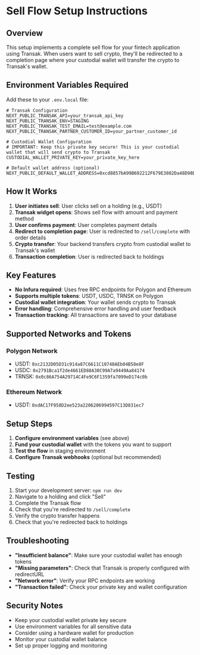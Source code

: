# Sell Flow Setup Instructions

## Overview
This setup implements a complete sell flow for your fintech application using Transak. When users want to sell crypto, they'll be redirected to a completion page where your custodial wallet will transfer the crypto to Transak's wallet.

## Environment Variables Required

Add these to your `.env.local` file:

```env
# Transak Configuration
NEXT_PUBLIC_TRANSAK_API=your_transak_api_key
NEXT_PUBLIC_TRANSAK_ENV=STAGING
NEXT_PUBLIC_TRANSAK_TEST_EMAIL=test@example.com
NEXT_PUBLIC_TRANSAK_PARTNER_CUSTOMER_ID=your_partner_customer_id

# Custodial Wallet Configuration
# IMPORTANT: Keep this private key secure! This is your custodial wallet that will send crypto to Transak
CUSTODIAL_WALLET_PRIVATE_KEY=your_private_key_here

# Default wallet address (optional)
NEXT_PUBLIC_DEFAULT_WALLET_ADDRESS=0xcd8857bA99B602212F679E3802Da48D98B195052
```

## How It Works

1. **User initiates sell**: User clicks sell on a holding (e.g., USDT)
2. **Transak widget opens**: Shows sell flow with amount and payment method
3. **User confirms payment**: User completes payment details
4. **Redirect to completion page**: User is redirected to `/sell/complete` with order details
5. **Crypto transfer**: Your backend transfers crypto from custodial wallet to Transak's wallet
6. **Transaction completion**: User is redirected back to holdings

## Key Features

- **No Infura required**: Uses free RPC endpoints for Polygon and Ethereum
- **Supports multiple tokens**: USDT, USDC, TRNSK on Polygon
- **Custodial wallet integration**: Your wallet sends crypto to Transak
- **Error handling**: Comprehensive error handling and user feedback
- **Transaction tracking**: All transactions are saved to your database

## Supported Networks and Tokens

### Polygon Network
- USDT: `0xc2132D05D31c914a87C6611C10748AEb04B58e8F`
- USDC: `0x2791Bca1f2de4661ED88A30C99A7a9449Aa84174`
- TRNSK: `0x0c86A754A29714C4Fe9C6F1359fa7099eD174c0b`

### Ethereum Network
- USDT: `0xdAC17F958D2ee523a2206206994597C13D831ec7`

## Setup Steps

1. **Configure environment variables** (see above)
2. **Fund your custodial wallet** with the tokens you want to support
3. **Test the flow** in staging environment
4. **Configure Transak webhooks** (optional but recommended)

## Testing

1. Start your development server: `npm run dev`
2. Navigate to a holding and click "Sell"
3. Complete the Transak flow
4. Check that you're redirected to `/sell/complete`
5. Verify the crypto transfer happens
6. Check that you're redirected back to holdings

## Troubleshooting

- **"Insufficient balance"**: Make sure your custodial wallet has enough tokens
- **"Missing parameters"**: Check that Transak is properly configured with redirectURL
- **"Network error"**: Verify your RPC endpoints are working
- **"Transaction failed"**: Check your private key and wallet configuration

## Security Notes

- Keep your custodial wallet private key secure
- Use environment variables for all sensitive data
- Consider using a hardware wallet for production
- Monitor your custodial wallet balance
- Set up proper logging and monitoring
